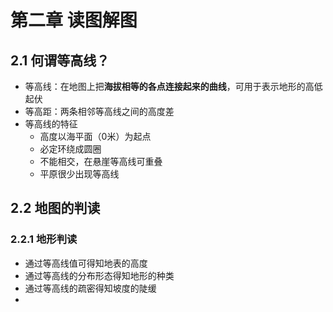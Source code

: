 # 第二章 读图解图

## 2.1 何谓等高线？

- 等高线：在地图上把**海拔相等的各点连接起来的曲线**，可用于表示地形的高低起伏
- 等高距：两条相邻等高线之间的高度差
- 等高线的特征
  - 高度以海平面（0米）为起点
  - 必定环绕成圆圈
  - 不能相交，在悬崖等高线可重叠
  - 平原很少出现等高线

## 2.2 地图的判读

### 2.2.1 地形判读

- 通过等高线值可得知地表的高度
- 通过等高线的分布形态得知地形的种类
- 通过等高线的疏密得知坡度的陡缓
- 